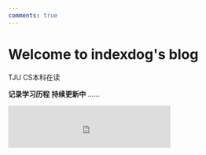 ```yaml
---
comments: true
---
```


# Welcome to indexdog's blog

TJU CS本科在读

**记录学习历程**
**持续更新中**
......




<iframe
    frameborder="no"
    border="0"
    marginwidth="0"
    marginheight="0"
    width=330
    height=86
    src="https://music.163.com/outchain/player?type=2&id=1453946527&auto=1&height=66">
</iframe>

